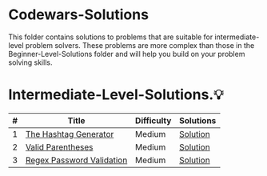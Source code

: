 # Codewars-Solutions

This folder contains solutions to problems that are suitable for intermediate-level problem solvers. These problems are more complex than those in the Beginner-Level-Solutions folder and will help you build on your problem solving skills.

# Intermediate-Level-Solutions.💡

| # | Title |  Difficulty | Solutions |
|---|-------|-------------|-----------|
| 1 | [The Hashtag Generator](https://www.codewars.com/kata/52449b062fb80683ec000024/train/javascript)  |       Medium      | [Solution]() |
| 2 | [Valid Parentheses](https://www.codewars.com/kata/52774a314c2333f0a7000688/train/javascript)  |       Medium      | [Solution]() |
| 3 | [Regex Password Validation](https://www.codewars.com/kata/52e1476c8147a7547a000811/train/javascript)  |       Medium      | [Solution]() |
